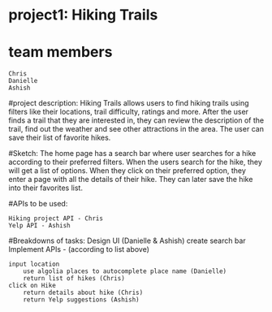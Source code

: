 # project1: Hiking Trails

# team members
    Chris
    Danielle
    Ashish

#project description:
    Hiking Trails allows users to find hiking trails using filters like their locations, trail difficulty, ratings and more. After the user finds a trail that they are interested in, they can review the description of the trail, find out the weather and see other attractions in the area. The user can save their list of favorite hikes. 

#Sketch: 
    The home page has a search bar where user searches for a hike according to their preferred filters. When the users search for the hike, they will get a list of options. When they click on their preferred option, they enter a page with all the details of their hike. They can later save the hike into their favorites list. 

#APIs to be used: 

    Hiking project API - Chris  
    Yelp API - Ashish 
    

#Breakdowns of tasks: 
    Design UI (Danielle & Ashish)
        create search bar
    Implement APIs - (according to list above)

    input location
        use algolia places to autocomplete place name (Danielle)
        return list of hikes (Chris)
    click on Hike
        return details about hike (Chris)
        return Yelp suggestions (Ashish)

      
